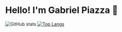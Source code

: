 # Hello! I'm Gabriel Piazza 👋

![GitHub stats](https://github-readme-stats.vercel.app/api?username=gpbPiazza&theme=tokyonight&show_icons=true)
[![Top Langs](https://github-readme-stats.vercel.app/api/top-langs/?username=gpbPiazza&theme=tokyonight&show_icons=true)](https://github.com/anuraghazra/github-readme-stats)
